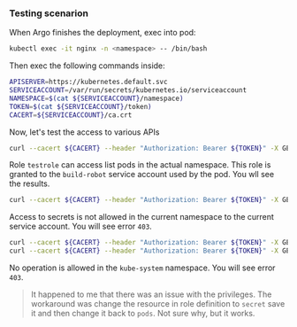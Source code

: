 ### Testing scenarion
When Argo finishes the deployment, exec into pod:
```bash
kubectl exec -it nginx -n <namespace> -- /bin/bash
```
Then exec the following commands inside:
```bash
APISERVER=https://kubernetes.default.svc
SERVICEACCOUNT=/var/run/secrets/kubernetes.io/serviceaccount
NAMESPACE=$(cat ${SERVICEACCOUNT}/namespace)
TOKEN=$(cat ${SERVICEACCOUNT}/token)
CACERT=${SERVICEACCOUNT}/ca.crt
```
Now, let's test the access to various APIs
```bash
curl --cacert ${CACERT} --header "Authorization: Bearer ${TOKEN}" -X GET ${APISERVER}/api/v1/namespaces/${NAMESPACE}/pods/
```
Role `testrole` can access list pods in the actual namespace. This role is granted to the `build-robot` service account used by the pod. You wll see the results.
```bash
curl --cacert ${CACERT} --header "Authorization: Bearer ${TOKEN}" -X GET ${APISERVER}/api/v1/namespaces/${NAMESPACE}/secrets/
```
Access to secrets is not allowed in the current namespace to the current service account. You will see error `403`.
```bash
curl --cacert ${CACERT} --header "Authorization: Bearer ${TOKEN}" -X GET ${APISERVER}/api/v1/namespaces/kube-system/secrets/
curl --cacert ${CACERT} --header "Authorization: Bearer ${TOKEN}" -X GET ${APISERVER}/api/v1/namespaces/kube-system/pods/
```
No operation is allowed in the `kube-system` namespace. You will see error `403`.

> It happened to me that there was an issue with the privileges. The workaround was change the resource in role definition to `secret` save it and then change it back to `pods`. Not sure why, but it works.